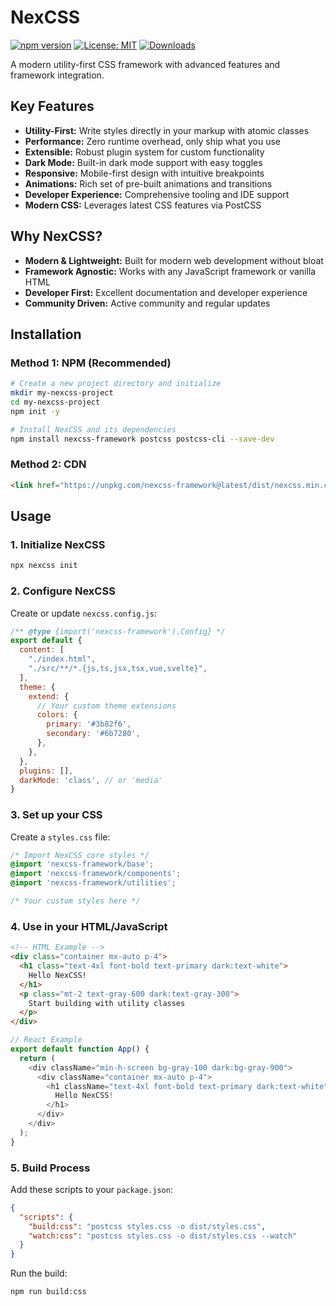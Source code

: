 # NexCSS

[![npm version](https://badge.fury.io/js/nexcss.svg)](https://badge.fury.io/js/nexcss)
[![License: MIT](https://img.shields.io/badge/License-MIT-yellow.svg)](https://opensource.org/licenses/MIT)
[![Downloads](https://img.shields.io/npm/dm/nexcss.svg)](https://www.npmjs.com/package/nexcss)

A modern utility-first CSS framework with advanced features and framework integration.

## Key Features

- **Utility-First:** Write styles directly in your markup with atomic classes
- **Performance:** Zero runtime overhead, only ship what you use
- **Extensible:** Robust plugin system for custom functionality
- **Dark Mode:** Built-in dark mode support with easy toggles
- **Responsive:** Mobile-first design with intuitive breakpoints
- **Animations:** Rich set of pre-built animations and transitions
- **Developer Experience:** Comprehensive tooling and IDE support
- **Modern CSS:** Leverages latest CSS features via PostCSS

## Why NexCSS?

- **Modern & Lightweight:** Built for modern web development without bloat
- **Framework Agnostic:** Works with any JavaScript framework or vanilla HTML
- **Developer First:** Excellent documentation and developer experience
- **Community Driven:** Active community and regular updates

## Installation

### Method 1: NPM (Recommended)
```bash
# Create a new project directory and initialize
mkdir my-nexcss-project
cd my-nexcss-project
npm init -y

# Install NexCSS and its dependencies
npm install nexcss-framework postcss postcss-cli --save-dev
```

### Method 2: CDN
```html
<link href="https://unpkg.com/nexcss-framework@latest/dist/nexcss.min.css" rel="stylesheet">
```

## Usage

### 1. Initialize NexCSS
```bash
npx nexcss init
```

### 2. Configure NexCSS
Create or update `nexcss.config.js`:

```javascript
/** @type {import('nexcss-framework').Config} */
export default {
  content: [
    "./index.html",
    "./src/**/*.{js,ts,jsx,tsx,vue,svelte}",
  ],
  theme: {
    extend: {
      // Your custom theme extensions
      colors: {
        primary: '#3b82f6',
        secondary: '#6b7280',
      },
    },
  },
  plugins: [],
  darkMode: 'class', // or 'media'
}
```

### 3. Set up your CSS
Create a `styles.css` file:

```css
/* Import NexCSS core styles */
@import 'nexcss-framework/base';
@import 'nexcss-framework/components';
@import 'nexcss-framework/utilities';

/* Your custom styles here */
```

### 4. Use in your HTML/JavaScript

```html
<!-- HTML Example -->
<div class="container mx-auto p-4">
  <h1 class="text-4xl font-bold text-primary dark:text-white">
    Hello NexCSS!
  </h1>
  <p class="mt-2 text-gray-600 dark:text-gray-300">
    Start building with utility classes
  </p>
</div>
```

```javascript
// React Example
export default function App() {
  return (
    <div className="min-h-screen bg-gray-100 dark:bg-gray-900">
      <div className="container mx-auto p-4">
        <h1 className="text-4xl font-bold text-primary dark:text-white">
          Hello NexCSS!
        </h1>
      </div>
    </div>
  );
}
```

### 5. Build Process
Add these scripts to your `package.json`:

```json
{
  "scripts": {
    "build:css": "postcss styles.css -o dist/styles.css",
    "watch:css": "postcss styles.css -o dist/styles.css --watch"
  }
}
```

Run the build:
```bash
npm run build:css
```

